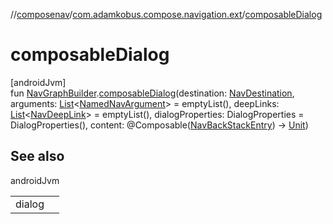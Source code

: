 //[composenav](../../index.md)/[com.adamkobus.compose.navigation.ext](index.md)/[composableDialog](composable-dialog.md)

# composableDialog

[androidJvm]\
fun [NavGraphBuilder](https://developer.android.com/reference/kotlin/androidx/navigation/NavGraphBuilder.html).[composableDialog](composable-dialog.md)(destination: [NavDestination](../com.adamkobus.compose.navigation.destination/-nav-destination/index.md), arguments: [List](https://kotlinlang.org/api/latest/jvm/stdlib/kotlin.collections/-list/index.html)&lt;[NamedNavArgument](https://developer.android.com/reference/kotlin/androidx/navigation/NamedNavArgument.html)&gt; = emptyList(), deepLinks: [List](https://kotlinlang.org/api/latest/jvm/stdlib/kotlin.collections/-list/index.html)&lt;[NavDeepLink](https://developer.android.com/reference/kotlin/androidx/navigation/NavDeepLink.html)&gt; = emptyList(), dialogProperties: DialogProperties = DialogProperties(), content: @Composable([NavBackStackEntry](https://developer.android.com/reference/kotlin/androidx/navigation/NavBackStackEntry.html)) -&gt; [Unit](https://kotlinlang.org/api/latest/jvm/stdlib/kotlin/-unit/index.html))

## See also

androidJvm

| | |
|---|---|
| dialog |  |
